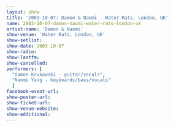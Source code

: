 ```yaml
---
layout: show
title: '2003-10-07: Damon & Naomi - Water Rats, London, UK'
name: 2003-10-07-damon-naomi-water-rats-london-uk
artist-name: 'Damon & Naomi'
show-venue: 'Water Rats, London, UK'
show-setlist: 
show-date: 2003-10-07
show-radio: 
show-lastfm: 
show-cancelled: 
performers: [
  "Damon Krukowski - guitar/vocals",
  "Naomi Yang - keyboards/bass/vocals"
  ]
facebook-event-url: 
show-poster-url: 
show-ticket-url: 
show-venue-website: 
show-additional: 
---
```


